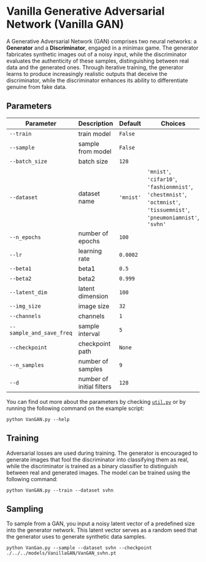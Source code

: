 # Vanilla Generative Adversarial Network (Vanilla GAN)

A Generative Adversarial Network (GAN) comprises two neural networks: a **Generator** and a **Discriminator**, engaged in a minimax game. The generator fabricates synthetic images out of a noisy input, while the discriminator evaluates the authenticity of these samples, distinguishing between real data and the generated ones. Through iterative training, the generator learns to produce increasingly realistic outputs that deceive the discriminator, while the discriminator enhances its ability to differentiate genuine from fake data.

## Parameters

| Parameter                   | Description                           | Default | Choices                                                         |
|-----------------------------|---------------------------------------|---------|-----------------------------------------------------------------|
| `--train`                 | train model                       | `False`|                                                                 |
| `--sample`                | sample from model                 | `False`|                                                                 |
| `--batch_size`            | batch size                        | `128` |                                                                 |
| `--dataset`               | dataset name                      | `'mnist'` | `'mnist'`, `'cifar10'`, `'fashionmnist'`, `'chestmnist'`, `'octmnist'`, `'tissuemnist'`, `'pneumoniamnist'`, `'svhn'` |
| `--n_epochs`              | number of epochs                  | `100` |                                                                 |
| `--lr`                    | learning rate                     | `0.0002` |                                                                 |
| `--beta1`                 | beta1                             | `0.5` |                                                                 |
| `--beta2`                 | beta2                             | `0.999` |                                                                |
| `--latent_dim`            | latent dimension                  | `100` |                                                                 |
| `--img_size`              | image size                        | `32`  |                                                                 |
| `--channels`              | channels                          | `1`   |                                                                 |
| `--sample_and_save_freq`       | sample interval                   | `5`   |                                                                 |
| `--checkpoint`            | checkpoint path                   | `None`|                                                                 |
| `--n_samples`             | number of samples                 | `9`   |                                                                 |
| `--d`                     | number of initial filters         | `128` |                                                                 |

You can find out more about the parameters by checking [`util.py`](./../src/generativezoo/utils/util.py) or by running the following command on the example script:

    python VanGAN.py --help

## Training

Adversarial losses are used during training. The generator is encouraged to generate images that fool the discriminator into classifying them as real, while the discriminator is trained as a binary classifier to distinguish between real and generated images. The model can be trained using the following command:

    python VanGAN.py --train --dataset svhn

## Sampling

To sample from a GAN, you input a noisy latent vector of a predefined size into the generator network. This latent vector serves as a random seed that the generator uses to generate synthetic data samples.

    python VanGan.py --sample --dataset svhn --checkpoint ./../../models/VanillaGAN/VanGAN_svhn.pt